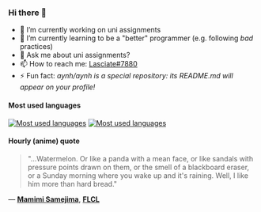 ### Hi there 👋

- 🔭 I’m currently working on uni assignments
- 🌱 I’m currently learning to be a "better" programmer (e.g. following _bad_ practices)
- 💬 Ask me about uni assignments?
- 📫 How to reach me: [Lasciate#7880](https://discord.com/users/397878331862810634)
- ⚡ Fun fact: _aynh/aynh is a special repository: its README.md will appear on your profile!_

#### Most used languages

[![Most used languages](https://github-readme-stats-aynah.vercel.app/api/top-langs/?username=aynh&theme=solarized-dark&langs_count=6&layout=compact&hide_title=true)](https://github.com/anuraghazra/github-readme-stats#gh-dark-mode-only)
[![Most used languages](https://github-readme-stats-aynah.vercel.app/api/top-langs/?username=aynh&theme=solarized-light&langs_count=6&layout=compact&hide_title=true)](https://github.com/anuraghazra/github-readme-stats#gh-light-mode-only)

#### Hourly (anime) quote

> "...Watermelon. Or like a panda with a mean face, or like sandals with pressure points drawn on them, or the smell of a blackboard eraser, or a Sunday morning where you wake up and it's raining. Well, I like him more than hard bread."

&mdash; [**Mamimi Samejima**](https://myanimelist.net/character.php?q=Mamimi%20Samejima&cat=character), [**FLCL**](https://myanimelist.net/search/all?q=FLCL&cat=all)
